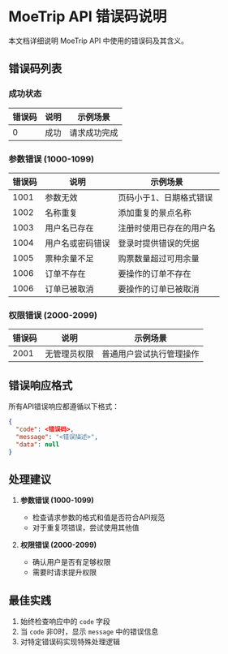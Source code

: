 # MoeTrip API 错误码说明

本文档详细说明 MoeTrip API 中使用的错误码及其含义。

## 错误码列表

### 成功状态
| 错误码 | 说明 | 示例场景 |
|--------|------|----------|
| 0 | 成功 | 请求成功完成 |

### 参数错误 (1000-1099)
| 错误码 | 说明 | 示例场景 |
|--------|------|----------|
| 1001 | 参数无效 | 页码小于1、日期格式错误 |
| 1002 | 名称重复 | 添加重复的景点名称 |
| 1003 | 用户名已存在 | 注册时使用已存在的用户名 |
| 1004 | 用户名或密码错误 | 登录时提供错误的凭据 |
| 1005 | 票种余量不足 | 购票数量超过可用余量 |
| 1006 | 订单不存在 | 要操作的订单不存在 |
| 1006 | 订单已被取消 | 要操作的订单已被取消 |

### 权限错误 (2000-2099)
| 错误码 | 说明 | 示例场景 |
|--------|------|----------|
| 2001 | 无管理员权限 | 普通用户尝试执行管理操作 |

## 错误响应格式

所有API错误响应都遵循以下格式：

```json
{
  "code": <错误码>,
  "message": "<错误描述>",
  "data": null
}
```

## 处理建议

1. **参数错误 (1000-1099)**
   - 检查请求参数的格式和值是否符合API规范
   - 对于重复项错误，尝试使用其他值

2. **权限错误 (2000-2099)**
   - 确认用户是否有足够权限
   - 需要时请求提升权限

## 最佳实践

1. 始终检查响应中的 `code` 字段
2. 当 `code` 非0时，显示 `message` 中的错误信息
3. 对特定错误码实现特殊处理逻辑
